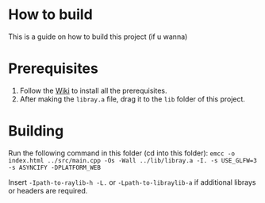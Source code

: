# How to build
This is a guide on how to build this project (if u wanna)

# Prerequisites
1. Follow the [Wiki](https://emscripten.org/docs/getting_started/downloads.html) to install all the prerequisites.
2. After making the `libray.a` file, drag it to the `lib` folder of this project.

# Building
Run the following command in this folder (cd into this folder):
`emcc -o index.html ../src/main.cpp -Os -Wall ../lib/libray.a -I. -s USE_GLFW=3 -s ASYNCIFY -DPLATFORM_WEB`

Insert `-Ipath-to-raylib-h -L.` or `-Lpath-to-libraylib-a` if additional librays or headers are required.
